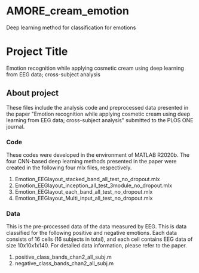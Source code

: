 # AMORE_cream_emotion
Deep learning method for classification for emotions 
# Project Title

Emotion recognition while applying cosmetic cream using deep learning from EEG data; cross-subject analysis

## About project

These files include the analysis code and preprocessed data presented in the paper "Emotion recognition while applying cosmetic cream using deep learning from EEG data; cross-subject analysis" submitted to the PLOS ONE journal.

### Code

These codes were developed in the environment of MATLAB R2020b.
The four CNN-based deep learning methods presented in the paper were created in the following four mlx files, respectively.
1. Emotion_EEGlayout_stacked_band_all_test_no_dropout.mlx
2. Emotion_EEGlayout_inception_all_test_3module_no_dropout.mlx
3. Emotion_EEGlayout_each_band_all_test_no_dropout.mlx
4. Emotion_EEGlayout_Multi_input_all_test_no_dropout.mlx


### Data

This is the pre-processed data of the data measured by EEG. This is data classified for the following positive and negative emotions. Each data consists of 16 cells (16 subjects in total), and each cell contains EEG data of size 10x10x1x140. For detailed data information, please refer to the paper.
1. positive_class_bands_chan2_all_subj.m
2. negative_class_bands_chan2_all_subj.m




